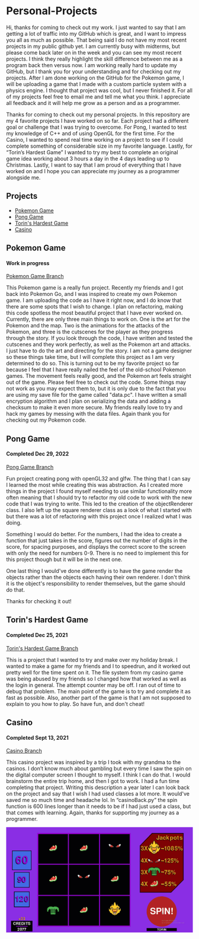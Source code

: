 # Personal-Projects
Hi, thanks for coming to check out my work. I just wanted to say that I am getting a lot of traffic into my GitHub which is great, and I want to impress you all as much as possible. That being said I do not have my most recent projects in my public github yet. I am currently busy with midterms, but please come back later on in the week and you can see my most recent projects. I think they really highlight the skill difference between me as a program back then versus now. I am working really hard to update my GitHub, but I thank you for your understanding and for checking out my projects. After I am done working on the GitHub for the Pokemon game, I will be uploading a game that I made with a custom particle system with a physics engine. I thought that project was cool, but I never finished it. For all of my projects feel free to email me and tell me what you think. I appreciate all feedback and it will help me grow as a person and as a programmer.

Thanks for coming to check out my personal projects. In this repository are my 4 favorite projects I have worked on so far. Each project had a different goal or challenge that I was trying to overcome. For Pong, I wanted to test my knowledge of C++ and of using OpenGL for the first time. For the Casino, I wanted to spend real time working on a project to see if I could complete something of considerable size in my favorite language. Lastly, for “Torin’s Hardest Game” I wanted to try my best to complete an original game idea working about 3 hours a day in the 4 days leading up to Christmas. Lastly, I want to say that I am proud of everything that I have worked on and I hope you can appreciate my journey as a programmer alongside me.

## Projects
- [Pokemon Game](#pokemon-game)
- [Pong Game](#pong-game)
- [Torin's Hardest Game](#torins-hardest-game)
- [Casino](#casino)

## Pokemon Game
#### Work in progress
[Pokemon Game Branch](../Pokemon-Game)

This Pokemon game is a really fun project. Recently my friends and I got back into Pokemon Go, and I was inspired to create my own Pokemon game. I am uploading the code as I have it right now, and I do know that there are some spots that I wish to change. I plan on refactoring, making this code spotless the most beautiful project that I have ever worked on. Currently, there are only three main things to work on. One is the art for the Pokemon and the map. Two is the animations for the attacks of the Pokemon, and three is the cutscenes for the player as they progress through the story. If you look through the code, I have written and tested the cutscenes and they work perfectly, as well as the Pokemon art and attacks. I just have to do the art and directing for the story. I am not a game designer so these things take time, but I will complete this project as I am very determined to do so. This is turning out to be my favorite project so far because I feel that I have really nailed the feel of the old-school Pokemon games. The movement feels really good, and the Pokemon art feels straight out of the game. Please feel free to check out the code. Some things may not work as you may expect them to, but it is only due to the fact that you are using my save file for the game called "data.pc". I have written a small encryption algorithm and I plan on serializing the data and adding a checksum to make it even more secure. My friends really love to try and hack my games by messing with the data files. Again thank you for checking out my Pokemon code. 

## Pong Game
#### Completed Dec 29, 2022
[Pong Game Branch](../Pong-Game)

Fun project creating pong with openGL32 and glfw. The thing that I can say I learned the most while creating this was abstraction. As I created more things in the project I found myself needing to use similar functionality more often meaning that I should try to refactor my old code to work with the new code that I was trying to write. This led to the creation of the objectRenderer class. I also left up the square renderer class as a look of what I started with but there was a lot of refactoring with this project once I realized what I was doing.

Something I would do better. For the numbers, I had the idea to create a function that just takes in the score, figures out the number of digits in the score, for spacing purposes, and displays the correct score to the screen with only the need for numbers 0-9. There is no need to implement this for this project though but it will be in the next one.

One last thing I would've done differently is to have the game render the objects rather than the objects each having their own renderer. I don't think it is the object's responsibility to render themselves, but the game should do that. 

Thanks for checking it out!


## Torin's Hardest Game
#### Completed Dec 25, 2021
[Torin's Hardest Game Branch](../Torins-Hardest-Game)

This is a project that I wanted to try and make over my holiday break. I wanted to make a game for my friends and I to speedrun, and it worked out pretty well for the time spent on it. The file system from my casino game was being abused by my friends so I changed how that worked as well as the login in general. The attempt counter may be off. I ran out of time to debug that problem. The main point of the game is to try and complete it as fast as possible. Also, another part of the game is that I am not supposed to explain to you how to play. So have fun, and don't cheat!

## Casino
#### Completed Sept 13, 2021
[Casino Branch](../Casino)

This casino project was inspired by a trip I took with my grandma to the casinos. I don’t know much about gambling but every time I saw the spin on the digital computer screen I thought to myself. I think I can do that. I would brainstorm the entire trip home, and then I got to work. I had a fun time completing that project. Writing this description a year later I can look back on the project and say that I wish I had used classes a lot more. It would've saved me so much time and headache lol. In “casinoBack.py” the spin function is 600 lines longer than it needs to be if I had just used a class, but that comes with learning. Again, thanks for supporting my journey as a programmer.


![Casino Gameplay of me losing money on a pretty good roll](/Images/Casino/casinoGif.gif)
